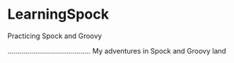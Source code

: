 # LearningSpock
Practicing Spock and Groovy

..........................................
My adventures in Spock and Groovy land 

